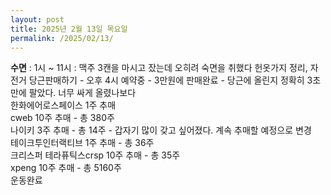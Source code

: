```yaml
---
layout: post
title: 2025년 2월 13일 목요일
permalink: /2025/02/13/
---
```

**수면** : 1시 ~ 11시 : 맥주 3캔을 마시고 잤는데 오히려 숙면을 취했다
헌옷가지 정리, 자전거 당근판매하기 - 오후 4시 예약중 - 3만원에 판매완료 - 당근에 올린지 정확히 3초만에 팔았다. 너무 싸게 올렸나보다<br/>
한화에어로스페이스 1주 추매<br/>
cweb 10주 추매 - 총 380주<br/>
나이키 3주 추매 - 총 14주 - 갑자기 많이 갖고 싶어졌다. 계속 추매할 예정으로 변경<br/>
테이크투인터랙티브 1주 추매 - 총 36주<br/>
크리스퍼 테라퓨틱스crsp 10주 추매 - 총 35주<br/>
xpeng 10주 추매 - 총 5160주<br/>
운동완료
